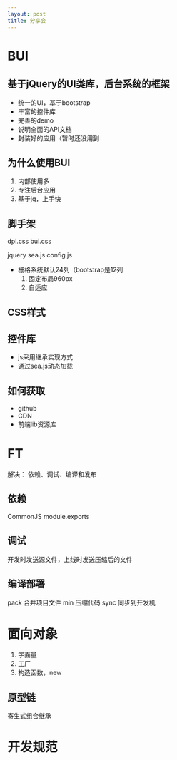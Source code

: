 ```yaml
---
layout: post
title: 分享会
---
```


# BUI

## 基于jQuery的UI类库，后台系统的框架

* 统一的UI，基于bootstrap
* 丰富的控件库
* 完善的demo
* 说明全面的API文档
* 封装好的应用（暂时还没用到

## 为什么使用BUI

1. 内部使用多
2. 专注后台应用
3. 基于jq，上手快

## 脚手架

dpl.css
bui.css

jquery
sea.js
config.js


* 栅格系统默认24列（bootstrap是12列
    1. 固定布局960px
    2. 自适应

## CSS样式

## 控件库

* js采用继承实现方式
* 通过sea.js动态加载

## 如何获取

* github
* CDN
* 前端lib资源库

# FT

解决： 依赖、调试、编译和发布

## 依赖

CommonJS
module.exports

## 调试

开发时发送源文件，上线时发送压缩后的文件

## 编译部署

pack 合并项目文件
min 压缩代码
sync 同步到开发机

# 面向对象

1. 字面量
2. 工厂
3. 构造函数，new

## 原型链

寄生式组合继承

# 开发规范